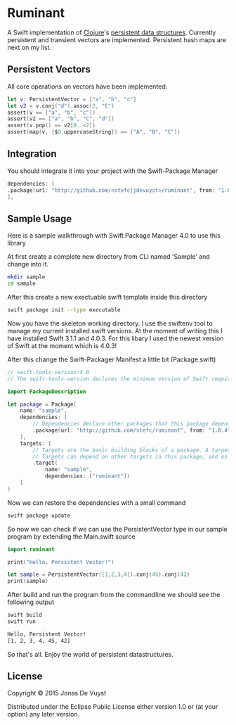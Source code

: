 # Ruminant

A Swift implementation of [Clojure](http://clojure.org)'s [persistent data structures](http://en.wikipedia.org/wiki/Persistent_data_structure). Currently persistent and transient vectors are implemented. Persistent hash maps are next on my list.

## Persistent Vectors

All core operations on vectors have been implemented:

```swift
let v: PersistentVector = ["a", "b", "c"]
let v2 = v.conj("d").assoc(2, "C")
assert(v == ["a", "b", "c"])
assert(v2 == ["a", "b", "C", "d"])
assert(v.pop() == v2[0..<2])
assert(map(v, {$0.uppercaseString}) == ["A", "B", "C"])
```
## Integration

You should integrate it into your project with the Swift-Package Manager

```swift
dependencies: [
.package(url: "http://github.com/<stefc|jdevuyst>/ruminant", from: "1.0.4")
],
```

## Sample Usage

Here is a sample walkthrough with Swift Package Manager 4.0 to use this library

At first create a complete new directory from CLI named 'Sample' and change into it.

```bash
mkdir sample
cd sample
````

After this create a new exectuable swift template inside this directory

```bash
swift package init --type executable
```
Now you have the skeleton working directory. I use the swiftenv tool to manage my current installed swift versions. At the moment of writing this I have installed Swift 3.1.1 and 4.0.3. For this libary I used the newest version of Swift at the moment which is 4.0.3!

After this change the Swift-Packager Manifest a little bit (Package.swift)

```swift
// swift-tools-version:4.0
// The swift-tools-version declares the minimum version of Swift required to build this package.

import PackageDescription

let package = Package(
    name: "sample",
    dependencies: [
        // Dependencies declare other packages that this package depends on.
        .package(url: "http://github.com/stefc/ruminant", from: "1.0.4")
    ],
    targets: [
        // Targets are the basic building blocks of a package. A target can define a module or a test suite.
        // Targets can depend on other targets in this package, and on products in packages which this package depends on.
        .target(
            name: "sample",
            dependencies: ["ruminant"])
    ]
)
```

Now we can restore the dependencies with a small command

```bash
swift package update
```

So now we can check if we can use the PersistentVector type in our sample program by extending the Main.swift source

```swift
import ruminant

print("Hello, Persistent Vector!")

let sample = PersistentVector([1,2,3,4]).conj(45).conj(42)
print(sample)
```

After build and run the program from the commandline we should see the following output

```bash
swift build
swift run

Hello, Persistent Vector!
[1, 2, 3, 4, 45, 42]
```

So that's all. Enjoy the world of persistent datastructures.

## License

Copyright © 2015 Jonas De Vuyst

Distributed under the Eclipse Public License either version 1.0 or (at your option) any later version.

